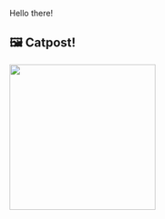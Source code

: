Hello there!



## 🖼️ Catpost!

<sub>
    <img src="https://cdn2.thecatapi.com/images/6ss.jpg" height="256">
</sub>

